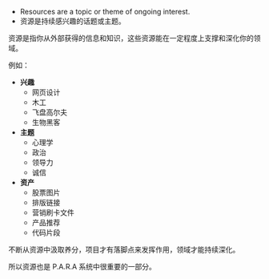 - Resources are a topic or theme of ongoing interest.
- 资源是持续感兴趣的话题或主题。

资源是指你从外部获得的信息和知识，这些资源能在一定程度上支撑和深化你的领域。

例如：

- **兴趣**
	- 网页设计
	- 木工
	- 飞盘高尔夫
	- 生物黑客
- **主题**
	- 心理学
	- 政治
	- 领导力
	- 诚信
- **资产**
	- 股票图片
	- 排版链接
	- 营销刷卡文件
	- 产品推荐
	- 代码片段

不断从资源中汲取养分，项目才有落脚点来发挥作用，领域才能持续深化。

所以资源也是 P.A.R.A 系统中很重要的一部分。
